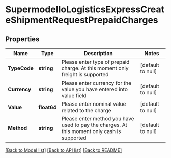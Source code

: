 # SupermodelIoLogisticsExpressCreateShipmentRequestPrepaidCharges

## Properties
Name | Type | Description | Notes
------------ | ------------- | ------------- | -------------
**TypeCode** | **string** | Please enter type of prepaid charge. At this moment only freight is supported | [default to null]
**Currency** | **string** | Please enter currency for the value you have entered into value field | [default to null]
**Value** | **float64** | Please enter nominal value related to the charge | [default to null]
**Method** | **string** | Please enter method you have used to pay the charges. At this moment only cash is supported | [default to null]

[[Back to Model list]](../README.md#documentation-for-models) [[Back to API list]](../README.md#documentation-for-api-endpoints) [[Back to README]](../README.md)

